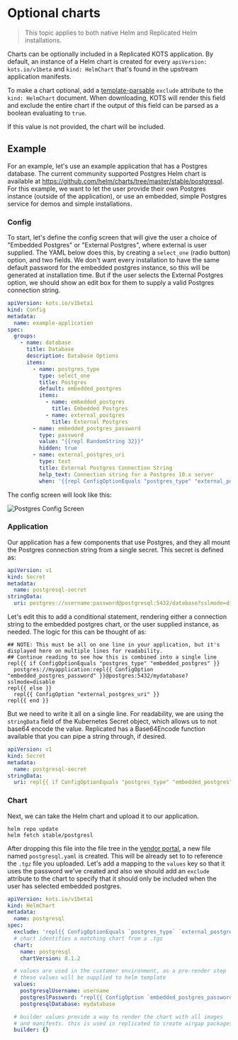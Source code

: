 # Optional charts

> This topic applies to both native Helm and Replicated Helm installations.

Charts can be optionally included in a Replicated KOTS application. By default, an instance of a Helm chart is created for every `apiVersion: kots.io/v1beta` and `kind: HelmChart` that's found in the upstream application manifests.

To make a chart optional, add a [template-parsable](template-functions-about) `exclude` attribute to the `kind: HelmChart` document.
When downloading, KOTS will render this field and exclude the entire chart if the output of this field can be parsed as a boolean evaluating to `true`.

If this value is not provided, the chart will be included.

## Example
For an example, let's use an example application that has a Postgres database.
The current community supported Postgres Helm chart is available at https://github.com/helm/charts/tree/master/stable/postgresql.
For this example, we want to let the user provide their own Postgres instance (outside of the application), or use an embedded, simple Postgres service for demos and simple installations.


### Config

To start, let's define the config screen that will give the user a choice of "Embedded Postgres" or "External Postgres", where external is user supplied.
The YAML below does this, by creating a `select_one` (radio button) option, and two fields.
We don't want every installation to have the same default password for the embedded postgres instance, so this will be generated at installation time.
But if the user selects the External Postgres option, we should show an edit box for them to supply a valid Postgres connection string.

```yaml
apiVersion: kots.io/v1beta1
kind: Config
metadata:
  name: example-application
spec:
  groups:
    - name: database
      title: Database
      description: Database Options
      items:
        - name: postgres_type
          type: select_one
          title: Postgres
          default: embedded_postgres
          items:
            - name: embedded_postgres
              title: Embedded Postgres
            - name: external_postgres
              title: External Postgres
        - name: embedded_postgres_password
          type: password
          value: "{{repl RandomString 32}}"
          hidden: true
        - name: external_postgres_uri
          type: text
          title: External Postgres Connection String
          help_text: Connection string for a Postgres 10.x server
          when: '{{repl ConfigOptionEquals "postgres_type" "external_postgres"}}'
```

The config screen will look like this:

![Postgres Config Screen](/images/postgres-config-screen.gif)


### Application

Our application has a few components that use Postgres, and they all mount the Postgres connection string from a single secret. This secret is defined as:

```yaml
apiVersion: v1
kind: Secret
metadata:
  name: postgresql-secret
stringData:
  uri: postgres://username:password@postgresql:5432/database?sslmode=disable
```

Let's edit this to add a conditional statement, rendering either a connection string to the embedded postgres chart, or the user supplied instance, as needed.
The logic for this can be thought of as:

```shell
## NOTE: This must be all on one line in your application, but it's displayed here on multiple lines for readability.
## Continue reading to see how this is combined into a single line
repl{{ if ConfigOptionEquals "postgres_type" "embedded_postgres" }}
  postgres://myapplication:repl{{ ConfigOption "embedded_postgres_password" }}@postgres:5432/mydatabase?sslmode=disable
repl{{ else }}
  repl{{ ConfigOption "external_postgres_uri" }}
repl{{ end }}
```

But we need to write it all on a single line.
For readability, we are using the `stringData` field of the Kubernetes Secret object, which allows us to not base64 encode the value.
Replicated has a Base64Encode function available that you can pipe a string through, if desired.

```yaml
apiVersion: v1
kind: Secret
metadata:
  name: postgresql-secret
stringData:
  uri: repl{{ if ConfigOptionEquals "postgres_type" "embedded_postgres" }}postgres://myapplication:repl{{ ConfigOption "embedded_postgres_password" }}@postgres:5432/mydatabase?sslmode=disablerepl{{ else }}repl{{ ConfigOption "external_postgres_uri" }}repl{{ end }}
```


### Chart

Next, we can take the Helm chart and upload it to our application.

```shell
helm repo update
helm fetch stable/postgresl
```

After dropping this file into the file tree in the [vendor portal](https://vendor.replicated.com), a new file named `postgresql.yaml` is created.
This will be already set to to reference the `.tgz` file you uploaded.
Let's add a mapping to the `values` key so that it uses the password we've created and also we should add an `exclude` attribute to the chart to specify that it should only be included when the user has selected embedded postgres.

```yaml
apiVersion: kots.io/v1beta1
kind: HelmChart
metadata:
  name: postgresql
spec:
  exclude: 'repl{{ ConfigOptionEquals `postgres_type` `external_postgres` }}'
  # chart identifies a matching chart from a .tgz
  chart:
    name: postgresql
    chartVersion: 8.1.2

  # values are used in the customer environment, as a pre-render step
  # these values will be supplied to helm template
  values:
    postgresqlUsername: username
    postgreslPassword: "repl{{ ConfigOption `embedded_postgres_password` }}"
    postgresqlDatabase: mydatabase

  # builder values provide a way to render the chart with all images
  # and manifests. this is used in replicated to create airgap packages
  builder: {}
```
